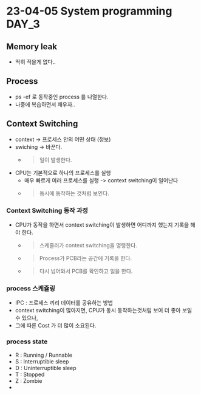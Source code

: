 # 23-04-05 System programming DAY_3

## Memory leak

- 딱히 적을게 없다..

## Process

- ps -ef 로 동작중인 process 를 나열한다.
- 나중에 복습하면서 채우자..


## Context Switching

- context -> 프로세스 안의 어떤 상태 (정보)
- swiching -> 바꾼다.
  - > 일이 발생한다.
- CPU는 기본적으로 하나의 프로세스를 실행
  - 매우 빠르게 여러 프로세스를 실행 -> context switching이 일어난다
  - > 동시에 동작하는 것처럼 보인다.

### Context Switching 동작 과정
- CPU가 동작을 하면서 context switching이 발생하면 어디까지 했는지 기록을 해야 한다.
  - > 스케줄러가 context switching을 명령한다.
  - > Process가 PCB라는 공간에 기록을 한다.
  - > 다시 넘어와서 PCB를 확인하고 일을 한다.

### process 스케쥴링
- IPC : 프로세스 끼리 데이터를 공유하는 방법
- context switching이 많아지면, CPU가 동시 동작하는것처럼 보여 더 좋아 보일 수 있으나,
- 그에 따른 Cost 가 더 많이 소요된다.

### process state
- R : Running / Runnable
- S : Interruptible sleep
- D : Uninterruptible sleep
- T : Stopped
- Z : Zombie
- 